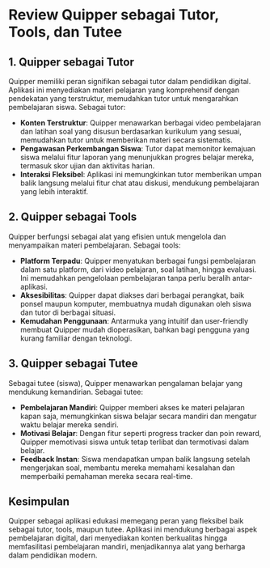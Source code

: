 # Review Quipper sebagai Tutor, Tools, dan Tutee

## 1. Quipper sebagai Tutor
Quipper memiliki peran signifikan sebagai tutor dalam pendidikan digital. Aplikasi ini menyediakan materi pelajaran yang komprehensif dengan pendekatan yang terstruktur, memudahkan tutor untuk mengarahkan pembelajaran siswa. Sebagai tutor:
- **Konten Terstruktur**: Quipper menawarkan berbagai video pembelajaran dan latihan soal yang disusun berdasarkan kurikulum yang sesuai, memudahkan tutor untuk memberikan materi secara sistematis.
- **Pengawasan Perkembangan Siswa**: Tutor dapat memonitor kemajuan siswa melalui fitur laporan yang menunjukkan progres belajar mereka, termasuk skor ujian dan aktivitas harian.
- **Interaksi Fleksibel**: Aplikasi ini memungkinkan tutor memberikan umpan balik langsung melalui fitur chat atau diskusi, mendukung pembelajaran yang lebih interaktif.

## 2. Quipper sebagai Tools
Quipper berfungsi sebagai alat yang efisien untuk mengelola dan menyampaikan materi pembelajaran. Sebagai tools:
- **Platform Terpadu**: Quipper menyatukan berbagai fungsi pembelajaran dalam satu platform, dari video pelajaran, soal latihan, hingga evaluasi. Ini memudahkan pengelolaan pembelajaran tanpa perlu beralih antar-aplikasi.
- **Aksesibilitas**: Quipper dapat diakses dari berbagai perangkat, baik ponsel maupun komputer, membuatnya mudah digunakan oleh siswa dan tutor di berbagai situasi.
- **Kemudahan Penggunaan**: Antarmuka yang intuitif dan user-friendly membuat Quipper mudah dioperasikan, bahkan bagi pengguna yang kurang familiar dengan teknologi.

## 3. Quipper sebagai Tutee
Sebagai tutee (siswa), Quipper menawarkan pengalaman belajar yang mendukung kemandirian. Sebagai tutee:
- **Pembelajaran Mandiri**: Quipper memberi akses ke materi pelajaran kapan saja, memungkinkan siswa belajar secara mandiri dan mengatur waktu belajar mereka sendiri.
- **Motivasi Belajar**: Dengan fitur seperti progress tracker dan poin reward, Quipper memotivasi siswa untuk tetap terlibat dan termotivasi dalam belajar.
- **Feedback Instan**: Siswa mendapatkan umpan balik langsung setelah mengerjakan soal, membantu mereka memahami kesalahan dan memperbaiki pemahaman mereka secara real-time.

## Kesimpulan
Quipper sebagai aplikasi edukasi memegang peran yang fleksibel baik sebagai tutor, tools, maupun tutee. Aplikasi ini mendukung berbagai aspek pembelajaran digital, dari menyediakan konten berkualitas hingga memfasilitasi pembelajaran mandiri, menjadikannya alat yang berharga dalam pendidikan modern.
